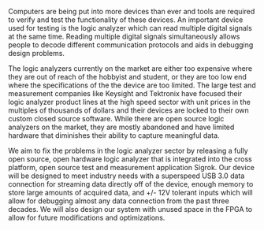 Computers are being put into more devices than ever and tools are required to verify and test the functionality of these devices. An important device used for testing is the logic analyzer which can read multiple digital signals at the same time. Reading multiple digital signals simultaneously allows people to decode different communication protocols and aids in debugging design problems.

The logic analyzers currently on the market are either too expensive where they are out of reach of the hobbyist and student, or they are too low end where the specifications of the the device are too limited. The large test and measurement companies like Keysight and Tektronix have focused their logic analyzer product lines at the high speed sector with unit prices in the multiples of thousands of dollars and their devices are locked to their own custom closed source software. While there are open source logic analyzers on the market, they are mostly abandoned and have limited hardware that diminishes their ability to capture meaningful data.

We aim to fix the problems in the logic analyzer sector by releasing a fully open source, open hardware logic analyzer that is integrated into the cross platform, open source test and measurement application Sigrok. Our device will be designed to meet industry needs with a superspeed USB 3.0 data connection for streaming data directly off of the device, enough memory to store large amounts of acquired data, and +/- 12V tolerant inputs which will allow for debugging almost any data connection from the past three decades.  We will also design our system with unused space in the FPGA to allow for future modifications and optimizations.
